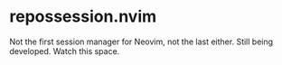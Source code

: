 # repossession.nvim
Not the first session manager for Neovim, not the last either.
Still being developed. Watch this space.
